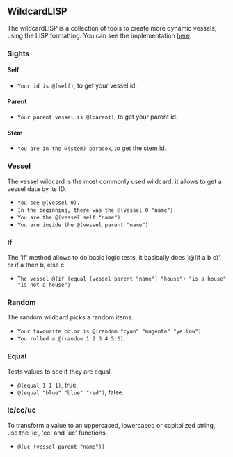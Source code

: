 ## WildcardLISP

The wildcardLISP is a collection of tools to create more dynamic vessels, using the LISP formatting. You can see the implementation [here](./desktop/server/core/wildcard.js).

### Sights

#### Self

- `Your id is @(self)`, to get your vessel id.

#### Parent

- `Your parent vessel is @(parent)`, to get your parent id.

#### Stem

- `You are in the @(stem) paradox`, to get the stem id.

### Vessel

The vessel wildcard is the most commonly used wildcard, it allows to get a vessel data by its ID.

- `You see @(vessel 0).`
- `In the beginning, there was the @(vessel 0 "name").`
- `You are the @(vessel self "name").`
- `You are inside the @(vessel parent "name").`

### If

The 'if' method allows to do basic logic tests, it basically does '@(if a b c)', or if a then b, else c.

- `The vessel @(if (equal (vessel parent "name") "house") "is a house" "is not a house")`

### Random

The random wildcard picks a random items.

- `Your favourite color is @(random "cyan" "magenta" "yellow")`
- `You rolled a @(random 1 2 3 4 5 6).`

### Equal

Tests values to see if they are equal.

- `@(equal 1 1 1)`, true.
- `@(equal "blue" "blue" "red")`, false.

### lc/cc/uc

To transform a value to an uppercased, lowercased or capitalized string, use the 'lc', 'cc' and 'uc' functions.

- `@(uc (vessel parent "name"))`